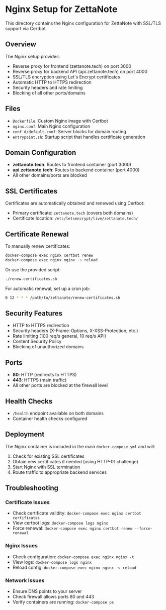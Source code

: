# Nginx Setup for ZettaNote

This directory contains the Nginx configuration for ZettaNote with SSL/TLS support via Certbot.

## Overview

The Nginx setup provides:

- Reverse proxy for frontend (zettanote.tech) on port 3000
- Reverse proxy for backend API (api.zettanote.tech) on port 4000
- SSL/TLS encryption using Let's Encrypt certificates
- Automatic HTTP to HTTPS redirection
- Security headers and rate limiting
- Blocking of all other ports/domains

## Files

- `Dockerfile`: Custom Nginx image with Certbot
- `nginx.conf`: Main Nginx configuration
- `conf.d/default.conf`: Server blocks for domain routing
- `entrypoint.sh`: Startup script that handles certificate generation

## Domain Configuration

- **zettanote.tech**: Routes to frontend container (port 3000)
- **api.zettanote.tech**: Routes to backend container (port 4000)
- All other domains/ports are blocked

## SSL Certificates

Certificates are automatically obtained and renewed using Certbot:

- Primary certificate: `zettanote.tech` (covers both domains)
- Certificate location: `/etc/letsencrypt/live/zettanote.tech/`

## Certificate Renewal

To manually renew certificates:

```bash
docker-compose exec nginx certbot renew
docker-compose exec nginx nginx -s reload
```

Or use the provided script:

```bash
./renew-certificates.sh
```

For automatic renewal, set up a cron job:

```bash
0 12 * * * /path/to/zettanote/renew-certificates.sh
```

## Security Features

- HTTP to HTTPS redirection
- Security headers (X-Frame-Options, X-XSS-Protection, etc.)
- Rate limiting (100 req/s general, 10 req/s API)
- Content Security Policy
- Blocking of unauthorized domains

## Ports

- **80**: HTTP (redirects to HTTPS)
- **443**: HTTPS (main traffic)
- All other ports are blocked at the firewall level

## Health Checks

- `/health` endpoint available on both domains
- Container health checks configured

## Deployment

The Nginx container is included in the main `docker-compose.yml` and will:

1. Check for existing SSL certificates
2. Obtain new certificates if needed (using HTTP-01 challenge)
3. Start Nginx with SSL termination
4. Route traffic to appropriate backend services

## Troubleshooting

### Certificate Issues

- Check certificate validity: `docker-compose exec nginx certbot certificates`
- View certbot logs: `docker-compose logs nginx`
- Force renewal: `docker-compose exec nginx certbot renew --force-renewal`

### Nginx Issues

- Check configuration: `docker-compose exec nginx nginx -t`
- View logs: `docker-compose logs nginx`
- Reload config: `docker-compose exec nginx nginx -s reload`

### Network Issues

- Ensure DNS points to your server
- Check firewall allows ports 80 and 443
- Verify containers are running: `docker-compose ps`
